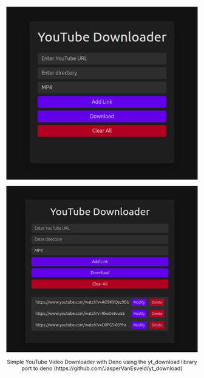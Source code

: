 <p align="center">
    <img src="./img/1.png" alt="Image 1">
</p>

<p align="center">
    <img src="./img/2.png" alt="Image 2">
</p>


<p align="center">
    Simple YouTube Video Downloader with Deno using the yt_download library port to deno (https://github.com/JasperVanEsveld/yt_download)
</p>